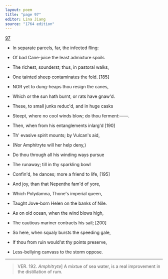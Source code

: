 ```yaml
---
layout: poem
title: "page 97"
editor: Lina Jiang
source: "1764 edition"
---
```



[97]()

- In separate parcels, far, the infected fling:
- Of bad Cane-juice the least admixture spoils
- The richest, sounderst; thus, in pastoral walks,
- One tainted sheep contaminates the fold. [185]

- NOR yet to dung-heaps thou resign the canes,
- Which or the sun hath burnt, or rats have gnaw'd.
- These, to small junks reduc'd, and in huge casks
- Steept, where no cool winds blow; do thou ferment:——.
- Then, when from his entanglements inlarg'd [190]
- Th' evasive spirit mounts; by Vulcan's aid,
- \(Nor Amphitryte will her help deny,\)
- Do thou through all his winding ways pursue
- The runaway; till in thy sparkling bowl
- Confin'd, he dances; more a friend to life, [195]
- And joy, than that Nepenthe fam'd of yore,
- Which Polydamna, Thone's imperial queen,
- Taught Jove-born Helen on the banks of Nile.

- As on old ocean, when the wind blows high,
- The cautious mariner contracts his sail; [200]
- So here, when squaly bursts the speeding gale,
- If thou from ruin would'st thy points preserve,
- Less-bellying canvass to the storm oppose.

---

> VER. 192. *Amphitryte*\] A mixtue of sea water, is a real improvement in the distillation of rum.